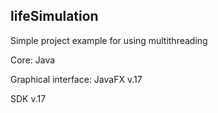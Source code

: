## lifeSimulation

Simple project example for using multithreading

Core: Java

Graphical interface: JavaFX v.17

SDK v.17